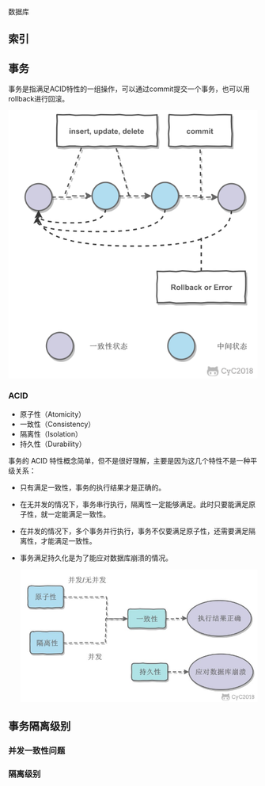数据库

## 索引



## 事务

事务是指满足ACID特性的一组操作，可以通过commit提交一个事务，也可以用rollback进行回滚。

![1563801010889](assets/1563801010889.png)

### ACID

- 原子性（Atomicity）
- 一致性（Consistency）
- 隔离性（Isolation）
- 持久性（Durability）

事务的 ACID 特性概念简单，但不是很好理解，主要是因为这几个特性不是一种平级关系：

- 只有满足一致性，事务的执行结果才是正确的。

- 在无并发的情况下，事务串行执行，隔离性一定能够满足。此时只要能满足原子性，就一定能满足一致性。

- 在并发的情况下，多个事务并行执行，事务不仅要满足原子性，还需要满足隔离性，才能满足一致性。

- 事务满足持久化是为了能应对数据库崩溃的情况。

  

  ![img](assets/417bc315-4409-48c6-83e0-59e8d405429e.jpg)



## 事务隔离级别

### 并发一致性问题

### 隔离级别



